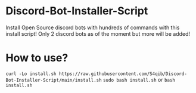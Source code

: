 # Discord-Bot-Installer-Script

Install Open Source discord bots with hundreds of commands with this install script! Only 2 discord bots as of the moment but more will be added!

# How to use?

```curl -Lo install.sh https://raw.githubusercontent.com/S4qib/Discord-Bot-Installer-Script/main/install.sh```
```sudo bash install.sh``` or ```bash install.sh```
